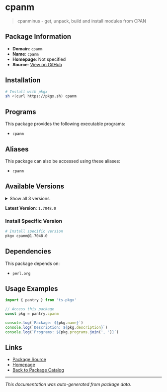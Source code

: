 # cpanm

> cpanminus - get, unpack, build and install modules from CPAN

## Package Information

- **Domain**: `cpanm`
- **Name**: `cpanm`
- **Homepage**: Not specified
- **Source**: [View on GitHub](https://github.com/pkgxdev/pantry/tree/main/projects/cpanmin.us/package.yml)

## Installation

```bash
# Install with pkgx
sh <(curl https://pkgx.sh) cpanm
```

## Programs

This package provides the following executable programs:

- `cpanm`

## Aliases

This package can also be accessed using these aliases:

- `cpanm`

## Available Versions

<details>
<summary>Show all 3 versions</summary>

- `1.7048.0`, `1.7047.0`, `1.7046.0`

</details>

**Latest Version**: `1.7048.0`

### Install Specific Version

```bash
# Install specific version
pkgx cpanm@1.7048.0
```

## Dependencies

This package depends on:

- `perl.org`

## Usage Examples

```typescript
import { pantry } from 'ts-pkgx'

// Access this package
const pkg = pantry.cpanm

console.log(`Package: ${pkg.name}`)
console.log(`Description: ${pkg.description}`)
console.log(`Programs: ${pkg.programs.join(', ')}`)
```

## Links

- [Package Source](https://github.com/pkgxdev/pantry/tree/main/projects/cpanmin.us/package.yml)
- [Homepage](#)
- [Back to Package Catalog](../package-catalog.md)

---

*This documentation was auto-generated from package data.*
